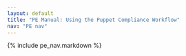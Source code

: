 ```yaml
---
layout: default
title: "PE Manual: Using the Puppet Compliance Workflow"
nav: "PE nav"
---
```


{% include pe_nav.markdown %}

